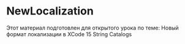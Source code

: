 # NewLocalization
Этот материал подготовлен для открытого урока по теме: Новый формат локализации в XCode 15 String Catalogs
